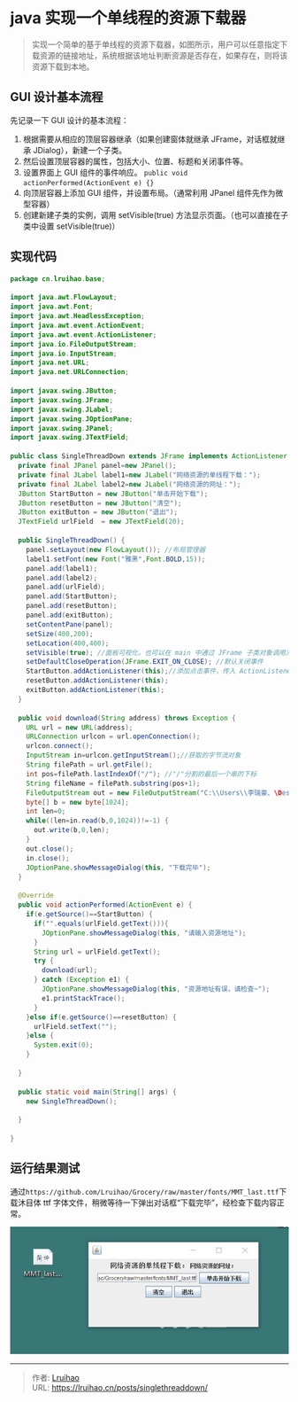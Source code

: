 # java 实现一个单线程的资源下载器


> 实现一个简单的基于单线程的资源下载器，如图所示，用户可以任意指定下载资源的链接地址，系统根据该地址判断资源是否存在，如果存在，则将该资源下载到本地。

<!--more-->

## GUI 设计基本流程

先记录一下 GUI 设计的基本流程：

1. 根据需要从相应的顶层容器继承（如果创建窗体就继承 JFrame，对话框就继承 JDialog），新建一个子类。
2. 然后设置顶层容器的属性，包括大小、位置、标题和关闭事件等。
3. 设置界面上 GUI 组件的事件响应。 `public void actionPerformed(ActionEvent e) {}`
4. 向顶层容器上添加 GUI 组件，并设置布局。（通常利用 JPanel 组件先作为微型容器）
5. 创建新建子类的实例，调用 setVisible(true) 方法显示页面。（也可以直接在子类中设置 setVisible(true)）

## 实现代码

```java
package cn.lruihao.base;

import java.awt.FlowLayout;
import java.awt.Font;
import java.awt.HeadlessException;
import java.awt.event.ActionEvent;
import java.awt.event.ActionListener;
import java.io.FileOutputStream;
import java.io.InputStream;
import java.net.URL;
import java.net.URLConnection;

import javax.swing.JButton;
import javax.swing.JFrame;
import javax.swing.JLabel;
import javax.swing.JOptionPane;
import javax.swing.JPanel;
import javax.swing.JTextField;

public class SingleThreadDown extends JFrame implements ActionListener {
  private final JPanel panel=new JPanel();
  private final JLabel label1=new JLabel("网络资源的单线程下载：");
  private final JLabel label2=new JLabel("网络资源的网址：");
  JButton StartButton = new JButton("单击开始下载");
  JButton resetButton = new JButton("清空");
  JButton exitButton = new JButton("退出");
  JTextField urlField  = new JTextField(20);

  public SingleThreadDown() {
    panel.setLayout(new FlowLayout()); //布局管理器
    label1.setFont(new Font("雅黑",Font.BOLD,15));
    panel.add(label1);
    panel.add(label2);
    panel.add(urlField);
    panel.add(StartButton);
    panel.add(resetButton);
    panel.add(exitButton);
    setContentPane(panel);
    setSize(400,200);
    setLocation(400,400);
    setVisible(true); //面板可视化，也可以在 main 中通过 JFrame 子类对象调用方法设置
    setDefaultCloseOperation(JFrame.EXIT_ON_CLOSE); //默认关闭事件
    StartButton.addActionListener(this);//添加点击事件，传入 ActionListener 对象，由于子类继承了 ActionListener 接口，所以 this
    resetButton.addActionListener(this);
    exitButton.addActionListener(this);
  }

  public void download(String address) throws Exception {
    URL url = new URL(address);
    URLConnection urlcon = url.openConnection();
    urlcon.connect();
    InputStream in=urlcon.getInputStream();//获取的字节流对象
    String filePath = url.getFile();
    int pos=filePath.lastIndexOf("/"); //"/"分割的最后一个串的下标
    String fileName = filePath.substring(pos+1);
    FileOutputStream out = new FileOutputStream("C:\\Users\\李瑞豪、\Desktop\\"+fileName);
    byte[] b = new byte[1024];
    int len=0;
    while((len=in.read(b,0,1024))!=-1) {
      out.write(b,0,len);
    }
    out.close();
    in.close();
    JOptionPane.showMessageDialog(this, "下载完毕");
  }

  @Override
  public void actionPerformed(ActionEvent e) {
    if(e.getSource()==StartButton) {
      if("".equals(urlField.getText())){
        JOptionPane.showMessageDialog(this, "请输入资源地址");
      }
      String url = urlField.getText();
      try {
        download(url);
      } catch (Exception e1) {
        JOptionPane.showMessageDialog(this, "资源地址有误，请检查~");
        e1.printStackTrace();
      }
    }else if(e.getSource()==resetButton) {
      urlField.setText("");
    }else {
      System.exit(0);
    }

  }

  public static void main(String[] args) {
    new SingleThreadDown();

  }

}
```

## 运行结果测试

通过`https://github.com/Lruihao/Grocery/raw/master/fonts/MMT_last.ttf`下载沐目体 ttf 字体文件，稍微等待一下弹出对话框“下载完毕”，经检查下载内容正常。

![运行效果](images/1.png)


---

> 作者: [Lruihao](https://github.com/Lruihao)  
> URL: https://lruihao.cn/posts/singlethreaddown/  


